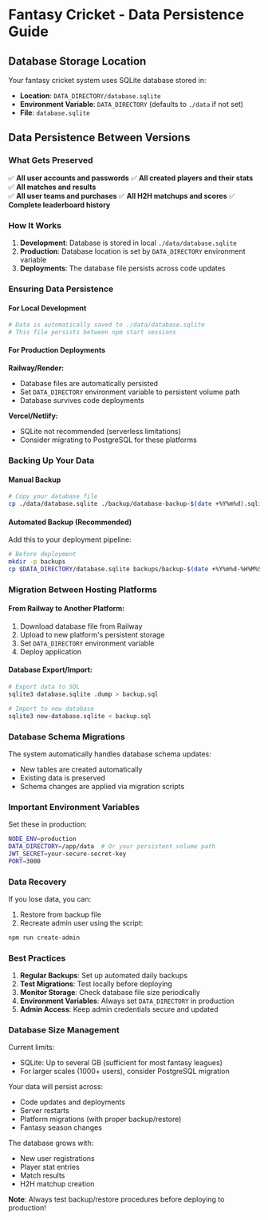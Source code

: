 # Fantasy Cricket - Data Persistence Guide

## Database Storage Location

Your fantasy cricket system uses SQLite database stored in:
- **Location**: `DATA_DIRECTORY/database.sqlite`
- **Environment Variable**: `DATA_DIRECTORY` (defaults to `./data` if not set)
- **File**: `database.sqlite`

## Data Persistence Between Versions

### What Gets Preserved
✅ **All user accounts and passwords**
✅ **All created players and their stats**
✅ **All matches and results**  
✅ **All user teams and purchases**
✅ **All H2H matchups and scores**
✅ **Complete leaderboard history**

### How It Works
1. **Development**: Database is stored in local `./data/database.sqlite`
2. **Production**: Database location is set by `DATA_DIRECTORY` environment variable
3. **Deployments**: The database file persists across code updates

### Ensuring Data Persistence

#### For Local Development
```bash
# Data is automatically saved to ./data/database.sqlite
# This file persists between npm start sessions
```

#### For Production Deployments

**Railway/Render:**
- Database files are automatically persisted
- Set `DATA_DIRECTORY` environment variable to persistent volume path
- Database survives code deployments

**Vercel/Netlify:**
- SQLite not recommended (serverless limitations)
- Consider migrating to PostgreSQL for these platforms

### Backing Up Your Data

#### Manual Backup
```bash
# Copy your database file
cp ./data/database.sqlite ./backup/database-backup-$(date +%Y%m%d).sqlite
```

#### Automated Backup (Recommended)
Add this to your deployment pipeline:

```bash
# Before deployment
mkdir -p backups
cp $DATA_DIRECTORY/database.sqlite backups/backup-$(date +%Y%m%d-%H%M%S).sqlite
```

### Migration Between Hosting Platforms

#### From Railway to Another Platform:
1. Download database file from Railway
2. Upload to new platform's persistent storage
3. Set `DATA_DIRECTORY` environment variable
4. Deploy application

#### Database Export/Import:
```bash
# Export data to SQL
sqlite3 database.sqlite .dump > backup.sql

# Import to new database
sqlite3 new-database.sqlite < backup.sql
```

### Database Schema Migrations

The system automatically handles database schema updates:
- New tables are created automatically
- Existing data is preserved
- Schema changes are applied via migration scripts

### Important Environment Variables

Set these in production:
```bash
NODE_ENV=production
DATA_DIRECTORY=/app/data  # Or your persistent volume path
JWT_SECRET=your-secure-secret-key
PORT=3000
```

### Data Recovery

If you lose data, you can:
1. Restore from backup file
2. Recreate admin user using the script:
```bash
npm run create-admin
```

### Best Practices

1. **Regular Backups**: Set up automated daily backups
2. **Test Migrations**: Test locally before deploying
3. **Monitor Storage**: Check database file size periodically
4. **Environment Variables**: Always set `DATA_DIRECTORY` in production
5. **Admin Access**: Keep admin credentials secure and updated

### Database Size Management

Current limits:
- SQLite: Up to several GB (sufficient for most fantasy leagues)
- For larger scales (1000+ users), consider PostgreSQL migration

Your data will persist across:
- Code updates and deployments
- Server restarts
- Platform migrations (with proper backup/restore)
- Fantasy season changes

The database grows with:
- New user registrations
- Player stat entries
- Match results
- H2H matchup creation

**Note**: Always test backup/restore procedures before deploying to production!
